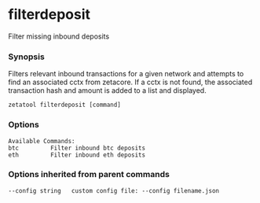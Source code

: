 # filterdeposit

Filter missing inbound deposits

### Synopsis

Filters relevant inbound transactions for a given network and attempts to find an associated cctx from zetacore. If a 
cctx is not found, the associated transaction hash and amount is added to a list and displayed.

```
zetatool filterdeposit [command]
```
### Options

```
Available Commands:
btc         Filter inbound btc deposits
eth         Filter inbound eth deposits
```

### Options inherited from parent commands
```
--config string   custom config file: --config filename.json
```